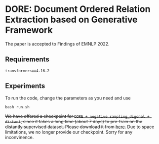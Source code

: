 # DORE: Document Ordered Relation Extraction based on Generative Framework
The paper is accepted to Findings of EMNLP 2022.

## Requirements
```text
transformers==4.16.2
```

## Experiments
To run the code, change the parameters as you need and use
```shell
bash run.sh
```

~~We have offered a checkpoint for `DORE + negative sampling_digonal + distant`, since it takes a long time (about 7 days) to pre-train on the distantly supervised dataset. Please download it from [here](https://drive.google.com/drive/folders/1gWFbuSmvf1ALBzz3lpWp_exHNUJJ4XhP?usp=sharing).~~ Due to space limitations, we no longer provide our checkpoint. Sorry for any inconvinence.
